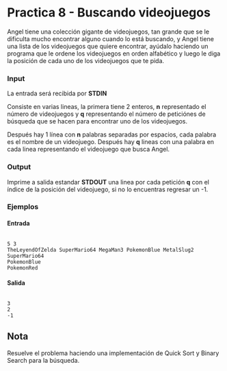 # Practica 8 - Buscando videojuegos

Angel tiene una colección gigante de videojuegos, tan grande que se le dificulta mucho encontrar alguno cuando lo está buscando, y Angel tiene una lista de los videojuegos que quiere encontrar, ayúdalo haciendo un programa que le ordene los videojuegos en orden alfabético y luego le diga la posición de cada uno de los videojuegos que te pida.

### Input

La entrada será recibida por **STDIN**

Consiste en varias lineas, la primera tiene 2 enteros, **n** representado el número de videojuegos y **q** representando el número de peticiónes de búsqueda que se hacen para encontrar uno de los videojuegos.

Después hay 1 línea con **n** palabras separadas por espacios, cada palabra es el nombre de un videojuego.
Después hay **q** lineas con una palabra en cada linea representando el videojuego que busca Angel.

### Output

Imprime a salida estandar **STDOUT** una linea por cada petición **q** con el índice de la posición del videojuego, si no lo encuentras regresar un -1.

### Ejemplos

#### Entrada
```

5 3
TheLeyendOfZelda SuperMario64 MegaMan3 PokemonBlue MetalSlug2
SuperMario64
PokemonBlue
PokemonRed
```
#### Salida

```

3
2
-1
```

## Nota
Resuelve el problema haciendo una implementación de Quick Sort y Binary Search para la búsqueda.
